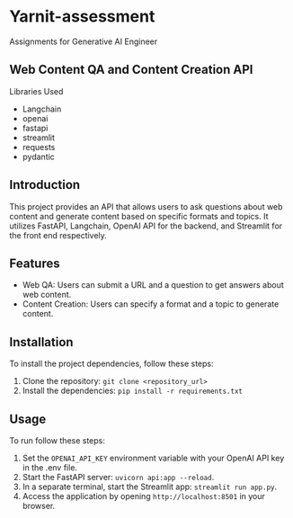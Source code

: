 # Yarnit-assessment
Assignments for Generative AI Engineer

## Web Content QA and Content Creation API

Libraries Used
- Langchain
- openai
- fastapi
- streamlit
- requests
- pydantic
  
## Introduction

This project provides an API that allows users to ask questions about web content and generate content based on specific formats and topics. It utilizes FastAPI, Langchain, OpenAI API for the backend, and Streamlit for the front end respectively.

## Features

- Web QA: Users can submit a URL and a question to get answers about web content.
- Content Creation: Users can specify a format and a topic to generate content.

## Installation

To install the project dependencies, follow these steps:

1. Clone the repository: `git clone <repository_url>`
2. Install the dependencies: `pip install -r requirements.txt`

## Usage

To run follow these steps:

1. Set the `OPENAI_API_KEY` environment variable with your OpenAI API key in the .env file.
2. Start the FastAPI server: `uvicorn api:app --reload`.
3. In a separate terminal, start the Streamlit app: `streamlit run app.py`.
4. Access the application by opening `http://localhost:8501` in your browser.
